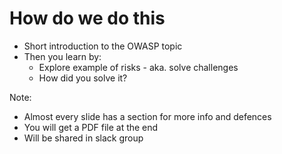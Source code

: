 # How do we do this

- Short introduction to the OWASP topic
- Then you learn by:
  - Explore example of risks - aka. solve challenges
  - How did you solve it?

Note:

- Almost every slide has a section for more info and defences
- You will get a PDF file at the end
- Will be shared in slack group
